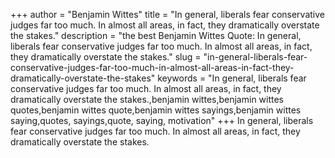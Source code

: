+++
author = "Benjamin Wittes"
title = "In general, liberals fear conservative judges far too much. In almost all areas, in fact, they dramatically overstate the stakes."
description = "the best Benjamin Wittes Quote: In general, liberals fear conservative judges far too much. In almost all areas, in fact, they dramatically overstate the stakes."
slug = "in-general-liberals-fear-conservative-judges-far-too-much-in-almost-all-areas-in-fact-they-dramatically-overstate-the-stakes"
keywords = "In general, liberals fear conservative judges far too much. In almost all areas, in fact, they dramatically overstate the stakes.,benjamin wittes,benjamin wittes quotes,benjamin wittes quote,benjamin wittes sayings,benjamin wittes saying,quotes, sayings,quote, saying, motivation"
+++
In general, liberals fear conservative judges far too much. In almost all areas, in fact, they dramatically overstate the stakes.
